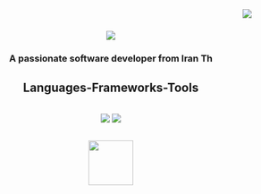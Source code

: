 <img align="right" src="https://visitor-badge.laobi.icu/badge?page_id=salesp07.salesp07" />

<h1 align="center">
    <img src="https://readme-typing-svg.herokuapp.com/?font=Righteous&size=35&center=true&vCenter=true&width=500&height=70&duration=4000&lines=Hi+There!+👋;+I'm+MehdiGhaderi!;" />
</h1>
<h3 align="center" width="80" color="black">A passionate software developer from Iran Th </h3>
 
<h2 align="center"> Languages-Frameworks-Tools </h2>
<br/>
<div align="center">
    <img src="https://skillicons.dev/icons?i=vue,jquery,nuxt,html,css,vscode,github,tailwind,git" />
    <img src="https://skillicons.dev/icons?i=nodejs,javascript,mysql,php" /><br>

</div>

 

<h2 align="center">  <a href="https://www.coffeebede.com/ghael"><img class="img-fluid" width="80" src="https://coffeebede.ir/DashboardTemplateV2/app-assets/images/banner/default-yellow.svg" /></a></h2>

<br/> 
